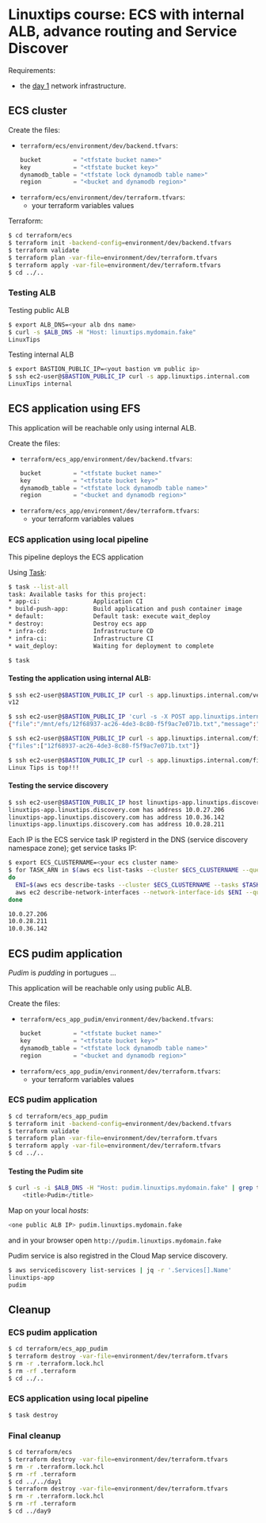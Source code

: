 # Linuxtips course: ECS with internal ALB, advance routing and Service Discover

Requirements:

* the [day 1](../day1/README.md) network infrastructure.

## ECS cluster

Create the files:
* `terraform/ecs/environment/dev/backend.tfvars`:
  ```tf
  bucket         = "<tfstate bucket name>"
  key            = "<tfstate bucket key>"
  dynamodb_table = "<tfstate lock dynamodb table name>"
  region         = "<bucket and dynamodb region>"
  ```
* `terraform/ecs/environment/dev/terraform.tfvars`:
  * your terraform variables values

Terraform:

```bash
$ cd terraform/ecs
$ terraform init -backend-config=environment/dev/backend.tfvars
$ terraform validate
$ terraform plan -var-file=environment/dev/terraform.tfvars
$ terraform apply -var-file=environment/dev/terraform.tfvars
$ cd ../..
```

### Testing ALB

Testing public ALB

```bash
$ export ALB_DNS=<your alb dns name>
$ curl -s $ALB_DNS -H "Host: linuxtips.mydomain.fake"
LinuxTips
```

Testing internal ALB

```bash
$ export BASTION_PUBLIC_IP=<yout bastion vm public ip>
$ ssh ec2-user@$BASTION_PUBLIC_IP curl -s app.linuxtips.internal.com
LinuxTips internal
```

## ECS application using EFS

This application will be reachable only using internal ALB.

Create the files:
* `terraform/ecs_app/environment/dev/backend.tfvars`:
  ```tf
  bucket         = "<tfstate bucket name>"
  key            = "<tfstate bucket key>"
  dynamodb_table = "<tfstate lock dynamodb table name>"
  region         = "<bucket and dynamodb region>"
  ```
* `terraform/ecs_app/environment/dev/terraform.tfvars`:
  * your terraform variables values


### ECS application using local pipeline

This pipeline deploys the ECS application

Using [Task](https://taskfile.dev):

```bash
$ task --list-all
task: Available tasks for this project:
* app-ci:               Application CI
* build-push-app:       Build application and push container image
* default:              Default task: execute wait_deploy
* destroy:              Destroy ecs app
* infra-cd:             Infrastructure CD
* infra-ci:             Infrastructure CI
* wait_deploy:          Waiting for deployment to complete

$ task
```

#### Testing the application using internal ALB:

```bash
$ ssh ec2-user@$BASTION_PUBLIC_IP curl -s app.linuxtips.internal.com/version
v12
```

```bash
$ ssh ec2-user@$BASTION_PUBLIC_IP 'curl -s -X POST app.linuxtips.internal.com/files -d "Linux Tips is top!!!"' 
{"file":"/mnt/efs/12f68937-ac26-4de3-8c80-f5f9ac7e071b.txt","message":"File sucessful saved"}

$ ssh ec2-user@$BASTION_PUBLIC_IP curl -s app.linuxtips.internal.com/files
{"files":["12f68937-ac26-4de3-8c80-f5f9ac7e071b.txt"]}

$ ssh ec2-user@$BASTION_PUBLIC_IP curl -s app.linuxtips.internal.com/files/12f68937-ac26-4de3-8c80-f5f9ac7e071b
Linux Tips is top!!!
```

#### Testing the service discovery

```bash
$ ssh ec2-user@$BASTION_PUBLIC_IP host linuxtips-app.linuxtips.discovery.com
linuxtips-app.linuxtips.discovery.com has address 10.0.27.206
linuxtips-app.linuxtips.discovery.com has address 10.0.36.142
linuxtips-app.linuxtips.discovery.com has address 10.0.28.211
```

Each IP is the ECS service task IP registerd in the DNS (service discovery namespace zone); get service tasks IP:

```bash
$ export ECS_CLUSTERNAME=<your ecs cluster name>
$ for TASK_ARN in $(aws ecs list-tasks --cluster $ECS_CLUSTERNAME --query "taskArns" --output text)
do
  ENI=$(aws ecs describe-tasks --cluster $ECS_CLUSTERNAME --tasks $TASK_ARN --query 'tasks[0].attachments[0].details[?name==`networkInterfaceId`].value' --output text)
  aws ec2 describe-network-interfaces --network-interface-ids $ENI --query 'NetworkInterfaces[0].PrivateIpAddresses[0].PrivateIpAddress' --output text
done

10.0.27.206
10.0.28.211
10.0.36.142
```

## ECS pudim application 

_Pudim_ is _pudding_ in portugues ...

This application will be reachable only using public ALB.

Create the files:
* `terraform/ecs_app_pudim/environment/dev/backend.tfvars`:
  ```tf
  bucket         = "<tfstate bucket name>"
  key            = "<tfstate bucket key>"
  dynamodb_table = "<tfstate lock dynamodb table name>"
  region         = "<bucket and dynamodb region>"
  ```
* `terraform/ecs_app_pudim/environment/dev/terraform.tfvars`:
  * your terraform variables values

### ECS pudim application

```bash
$ cd terraform/ecs_app_pudim
$ terraform init -backend-config=environment/dev/backend.tfvars
$ terraform validate
$ terraform plan -var-file=environment/dev/terraform.tfvars
$ terraform apply -var-file=environment/dev/terraform.tfvars
$ cd ../..
```

#### Testing the Pudim site

```bash
$ curl -s -i $ALB_DNS -H "Host: pudim.linuxtips.mydomain.fake" | grep title
    <title>Pudim</title>
```

Map on your local _hosts_:

```bash
<one public ALB IP> pudim.linuxtips.mydomain.fake
```

and in your browser open `http://pudim.linuxtips.mydomain.fake`

Pudim service is also registred in the Cloud Map service discovery.

```bash
$ aws servicediscovery list-services | jq -r '.Services[].Name'
linuxtips-app
pudim
```

## Cleanup

### ECS pudim application

```bash
$ cd terraform/ecs_app_pudim
$ terraform destroy -var-file=environment/dev/terraform.tfvars
$ rm -r .terraform.lock.hcl 
$ rm -rf .terraform
$ cd ../..
```

### ECS application using local pipeline

```bash
$ task destroy
```

### Final cleanup

```bash
$ cd terraform/ecs
$ terraform destroy -var-file=environment/dev/terraform.tfvars
$ rm -r .terraform.lock.hcl 
$ rm -rf .terraform
$ cd ../../day1
$ terraform destroy -var-file=environment/dev/terraform.tfvars
$ rm -r .terraform.lock.hcl 
$ rm -rf .terraform
$ cd ../day9
```
